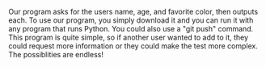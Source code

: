 Our program asks for the users name, age, and favorite color, then outputs each. 
To use our program, you simply download it and you can run it with any program that runs Python. You could also use a "git push" command.
This program is quite simple, so if another user wanted to add to it, they could request more information or they could make the test more complex. The possiblities are endless!
